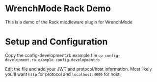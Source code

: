 # WrenchMode Rack Demo

This is a demo of the Rack middleware plugin for WrenchMode

# Setup and Configuration

Copy the config-development.rb.example file
`cp config-development.rb.example config-developmentrb`

Edit the file and add your JWT and protocol/host information. Most likely you'll want `http` for protocol and `localhost:4000` for host.